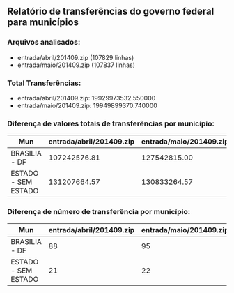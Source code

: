 ## Relatório de transferências do governo federal para municípios
### Arquivos analisados:
* entrada/abril/201409.zip (107829 linhas)
* entrada/maio/201409.zip (107837 linhas)
### Total Transferências:
* entrada/abril/201409.zip: 19929973532.550000
* entrada/maio/201409.zip: 19949899370.740000
### Diferença de valores totais de transferências por município:
| Mun | entrada/abril/201409.zip | entrada/maio/201409.zip | Diff | Percent |
| --- | --- | --- | --- | --- |
| BRASILIA - DF | 107242576.81 | 127542815.00 | 20300238.19 | 18.93 |
| ESTADO - SEM ESTADO | 131207664.57 | 130833264.57 | -374400.00 | -0.29 |
### Diferença de número de transferência por município:
| Mun | entrada/abril/201409.zip | entrada/maio/201409.zip | Diff | Percent |
| --- | --- | --- | --- | --- |
| BRASILIA - DF | 88 | 95 | 7 | 7 |
| ESTADO - SEM ESTADO | 21 | 22 | 1 | 4 |
